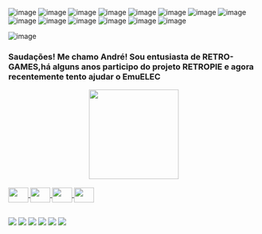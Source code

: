![image](https://github.com/andrellvs/andrellvs/assets/29897064/cf5da34d-f302-4a13-b489-952fdb9fa31e)
![image](https://github.com/andrellvs/andrellvs/assets/29897064/cf5da34d-f302-4a13-b489-952fdb9fa31e)
![image](https://github.com/andrellvs/andrellvs/assets/29897064/cf5da34d-f302-4a13-b489-952fdb9fa31e)
![image](https://github.com/andrellvs/andrellvs/assets/29897064/cf5da34d-f302-4a13-b489-952fdb9fa31e)
![image](https://github.com/andrellvs/andrellvs/assets/29897064/cf5da34d-f302-4a13-b489-952fdb9fa31e)
![image](https://github.com/andrellvs/andrellvs/assets/29897064/cf5da34d-f302-4a13-b489-952fdb9fa31e)
![image](https://github.com/andrellvs/andrellvs/assets/29897064/cf5da34d-f302-4a13-b489-952fdb9fa31e)
![image](https://github.com/andrellvs/andrellvs/assets/29897064/cf5da34d-f302-4a13-b489-952fdb9fa31e)
![image](https://github.com/andrellvs/andrellvs/assets/29897064/cf5da34d-f302-4a13-b489-952fdb9fa31e)
![image](https://github.com/andrellvs/andrellvs/assets/29897064/cf5da34d-f302-4a13-b489-952fdb9fa31e)
![image](https://github.com/andrellvs/andrellvs/assets/29897064/cf5da34d-f302-4a13-b489-952fdb9fa31e)
![image](https://github.com/andrellvs/andrellvs/assets/29897064/cf5da34d-f302-4a13-b489-952fdb9fa31e)
![image](https://github.com/andrellvs/andrellvs/assets/29897064/cf5da34d-f302-4a13-b489-952fdb9fa31e)
![image](https://github.com/andrellvs/andrellvs/assets/29897064/cf5da34d-f302-4a13-b489-952fdb9fa31e)

![image](https://static.wikia.nocookie.net/videogamebrasileiro/images/b/bb/Turbo_Game_CCE_VG-9000T_caixa_frente.jpg/revision/latest?cb=20220802002742&path-prefix=pt-br)

### Saudações! Me chamo André! Sou entusiasta de RETRO-GAMES,há alguns anos participo do projeto RETROPIE e agora recentemente tento ajudar o EmuELEC 


<div align="center">
  <a href="https://linktr.ee/andrellvs">
  <img height="180em" src="https://github-readme-stats.vercel.app/api?username=andrellvs&show_icons=true&theme=dark&include_all_commits=true&count_private=true"/>
</div>
  
  </div>
  <div style="display: inline_block"><br>
  <img align="center" height="30" width="40" src="https://cdn.jsdelivr.net/gh/devicons/devicon/icons/raspberrypi/raspberrypi-original.svg" />
  <img align="center" height="30" width="40" src="https://cdn.jsdelivr.net/gh/devicons/devicon/icons/msdos/msdos-original.svg" /> 
  <img align="center" height="30" width="40" src="https://cdn.jsdelivr.net/gh/devicons/devicon/icons/photoshop/photoshop-plain.svg" />  
  <img align="center" height="30" width="40" src="https://cdn.jsdelivr.net/gh/devicons/devicon/icons/apple/apple-original.svg" />                                                                                                                         
  
</div>

 ##
 
<div> 
  <a href="https://www.youtube.com/user/supermasterandre" target="_blank"><img src="https://img.shields.io/badge/YouTube-FF0000?style=for-the-badge&logo=youtube&logoColor=white" target="_blank"></a>
  <a href="https://www.instagram.com/andrellvs_/" target="_blank"><img src="https://img.shields.io/badge/-Instagram-%23E4405F?style=for-the-badge&logo=instagram&logoColor=white" target="_blank"></a>
  <a href="https://www.twitter.com/andrellvs/" target="_blank"><img src="https://img.shields.io/badge/Twitter-1DA1F2?style=for-the-badge&logo=twitter&logoColor=white" target="_blank"></a>
 	<a href="https://www.twitch.tv/andrellvs" target="_blank"><img src="https://img.shields.io/badge/Twitch-9146FF?style=for-the-badge&logo=twitch&logoColor=white" target="_blank"></a>
 <a href="https://discord.gg/andrellvs" target="_blank"><img src="https://img.shields.io/badge/Discord-7289DA?style=for-the-badge&logo=discord&logoColor=white" target="_blank"></a> 
  <a href = "mailto:andrellvs@hotmail.com"><img src="https://img.shields.io/badge/-Gmail-%23333?style=for-the-badge&logo=gmail&logoColor=white" target="_blank"></a> 
 
</div>
